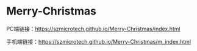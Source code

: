 # Merry-Christmas

PC端链接：https://szmicrotech.github.io/Merry-Christmas/index.html

手机端链接：https://szmicrotech.github.io/Merry-Christmas/m_index.html
